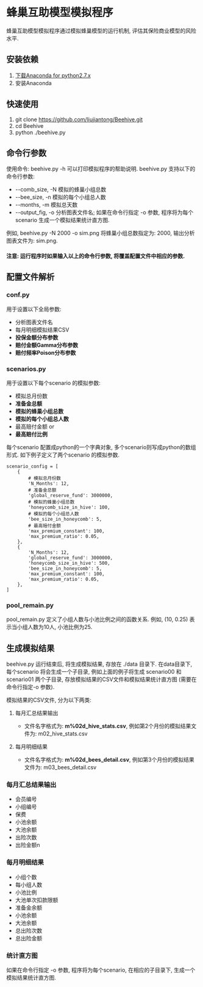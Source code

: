 # 蜂巢互助模型模拟程序

蜂巢互助模型模拟程序通过模拟蜂巢模型的运行机制, 评估其保险商业模型的风险水平.


## 安装依赖

1. [下载Anaconda for python2.7.x](https://www.continuum.io/downloads)
2. 安装Anaconda


## 快速使用

1. git clone https://github.com/liujiantong/Beehive.git
2. cd Beehive
3. python ./beehive.py


## 命令行参数

使用命令: beehive.py -h 可以打印模拟程序的帮助说明. beehive.py 支持以下的命令行参数:

* --comb_size,  -N    模拟的蜂巢小组总数
* --bee_size,   -n    模拟的每个小组总人数
* --months,     -m    模拟总天数
* --output_fig, -o    分析图表文件名; 如果在命令行指定 -o 参数, 程序将为每个scenario 生成一个模拟结果统计直方图.

例如, beehive.py -N 2000 -o sim.png 将蜂巢小组总数指定为: 2000, 输出分析图表文件为: sim.png.

#### 注意: 运行程序时如果输入以上的命令行参数, 将覆盖配置文件中相应的参数.


## 配置文件解析

### conf.py

用于设置以下全局参数:

* 分析图表文件名
* 每月明细模拟结果CSV
* **投保金额分布参数**
* **赔付金额Gamma分布参数**
* **赔付频率Poison分布参数**

### scenarios.py

用于设置以下每个scenario 的模拟参数:

* 模拟总月份数
* **准备金总额**
* **模拟的蜂巢小组总数**
* **模拟的每个小组总人数**
* 最高赔付金额 or
* **最高赔付比例**

每个scenario 配置成python的一个字典对象, 多个scenario则写成python的数组形式. 
如下例子定义了两个scenario 的模拟参数.
```
scenario_config = [
    {
        # 模拟总月份数
        'N_Months': 12,
        # 准备金总额
        'global_reserve_fund': 3000000,
        # 模拟的蜂巢小组总数
        'honeycomb_size_in_hive': 100,
        # 模拟的每个小组总人数
        'bee_size_in_honeycomb': 5,
        # 最高赔付金额
        'max_premium_constant': 100,
        'max_premium_ratio': 0.05,
    },
    {
        'N_Months': 12,
        'global_reserve_fund': 3000000,
        'honeycomb_size_in_hive': 500,
        'bee_size_in_honeycomb': 5,
        'max_premium_constant': 100,
        'max_premium_ratio': 0.05,
    },
]

```

### pool_remain.py

pool_remain.py 定义了小组人数与小池比例之间的函数关系. 例如, (10, 0.25) 表示当小组人数为10人, 小池比例为25. 


## 生成模拟结果

beehive.py 运行结束后, 将生成模拟结果, 存放在 ./data 目录下. 
在data目录下, 每个scenario 将会生成一个子目录, 例如上面的例子将生成 scenario00 和 scenario01 两个子目录, 
存放模拟结果的CSV文件和模拟结果统计直方图 (需要在命令行指定-o 参数).

模拟结果的CSV文件, 分为以下两类:

1. 每月汇总结果输出

    - 文件名字格式为: **m%02d_hive_stats.csv**, 例如第2个月份的模拟结果文件为: m02_hive_stats.csv
    
2. 每月明细结果

    - 文件名字格式为: **m%02d_bees_detail.csv**, 例如第3个月份的模拟结果文件为: m03_bees_detail.csv
    

### 每月汇总结果输出
* 会员编号
* 小组编号
* 保费
* 小池余额
* 大池余额
* 出险次数
* 出险金额n

### 每月明细结果
* 小组个数
* 每小组人数
* 小池比例
* 大池单次扣款限额
* 准备金余额
* 小池余额
* 大池余额
* 总出险次数
* 总出险金额

### 统计直方图

如果在命令行指定 -o 参数, 程序将为每个scenario, 在相应的子目录下, 生成一个模拟结果统计直方图.

